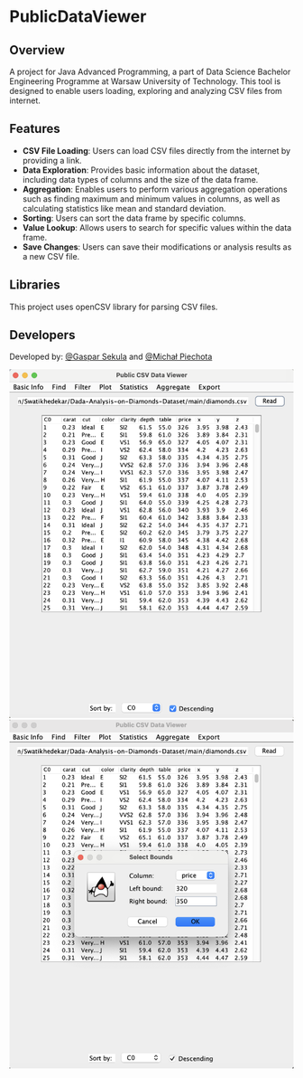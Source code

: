 # PublicDataViewer

## Overview
A project for Java Advanced Programming, a part of Data Science Bachelor Engineering Programme at Warsaw University of Technology.
This tool is designed to enable users loading, exploring and analyzing CSV files from internet.

## Features
- **CSV File Loading**: Users can load CSV files directly from the internet by providing a link.
- **Data Exploration**: Provides basic information about the dataset, including data types of columns and the size of the data frame.
- **Aggregation**: Enables users to perform various aggregation operations such as finding maximum and minimum values in columns, as well as calculating statistics like mean and standard deviation.
- **Sorting**: Users can sort the data frame by specific columns.
- **Value Lookup**: Allows users to search for specific values within the data frame.
- **Save Changes**: Users can save their modifications or analysis results as a new CSV file. 

## Libraries
This project uses openCSV library for parsing CSV files.

## Developers
Developed by: [@Gaspar Sekula](https://github.com/GasparSekula) and [@Michał Piechota](https://github.com/piechotam)

![Screenshot1](screenshots/ss1.png)
![Screenshot2](screenshots/ss2.png)
